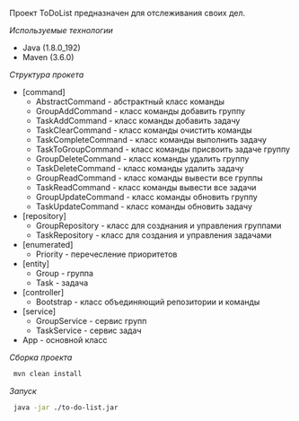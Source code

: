 Проект ToDoList предназначен для отслеживания своих дел.

*Используемые технологии* 
* Java (1.8.0_192)
* Maven (3.6.0)

*Структура прокета*
* [command]
	* AbstractCommand - абстрактный класс команды
	* GroupAddCommand - класс команды добавить группу
    * TaskAddCommand - класс команды добавить задачу
    * TaskClearCommand - класс команды очистить команды
    * TaskCompleteCommand - класс команды выполнить задачу
    * TaskToGroupCommand - класс команды присвоить задаче группу
    * GroupDeleteCommand - класс команды удалить группу
    * TaskDeleteCommand - класс команды удалить задачу
    * GroupReadCommand - класс команды вывести все группы
    * TaskReadCommand - класс команды вывести все задачи
    * GroupUpdateCommand - класс команды обновить группу
    * TaskUpdateCommand - класс команды обновить задачу
* [repository]
  * GroupRepository - класс для созднания и управления группами
  * TaskRepository - класс для создания и управления задачами
* [enumerated]
  * Priority - перечесление приоритетов
* [entity]
  * Group - группа
  * Task - задача
* [controller]
  * Bootstrap - класс объединяющий репозитории и команды 
* [service]
  * GroupService - сервис групп
  * TaskService - сервис задач
* App - основной класс 

*Сборка проекта*
```bash
 mvn clean install
```
 
*Запуск*
```bash
 java -jar ./to-do-list.jar
```